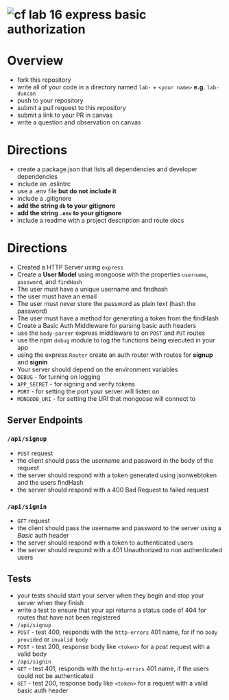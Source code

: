 ![cf](https://i.imgur.com/7v5ASc8.png) lab 16 express basic authorization
======

# Overview
  * fork this repository
  * write all of your code in a directory named `lab-` + `<your name>` **e.g.** `lab-duncan`
  * push to your repository
  * submit a pull request to this repository
  * submit a link to your PR in canvas
  * write a question and observation on canvas

# Directions
* create a package.json that lists all dependencies and developer dependencies
* include an .eslintrc
* use a .env file **but do not include it**
* include a .gitignore
 * **add the string `db` to your gitignore**
 * **add the string `.env` to your gitignore**
* include a readme with a project description and route docs

# Directions

* Created a HTTP Server using `express`
* Create a **User Model** using mongoose with the properties `username`, `password`, and `findHash`
 * The user must have a unique username and findhash
 * the user must have an email
 * The user must never store the password as plain text (hash the password)
 * The user must have a method for generating a token from the findHash
* Create a Basic Auth Middleware for parsing basic auth headers
* use the `body-parser` express middleware to on `POST` and `PUT` routes
* use the npm `debug` module to log the functions being executed in your app
* using the express `Router` create an auth router with routes for **signup** and **signin**
* Your server should depend on the environment variables
 * `DEBUG` - for turning on logging
 * `APP_SECRET` - for signing and verify tokens
 * `PORT` - for setting the port your server will listen on
 * `MONGODB_URI` - for setting the URI that mongoose will connect to

## Server Endpoints
### `/api/signup`
* `POST` request
 * the client should pass the username and password in the body of the request
 * the server should respond with a token generated using jsonwebtoken and the users findHash
 * the server should respond with a 400 Bad Request to failed request

### `/api/signin`
* `GET` request
 * the client should pass the username and password to the server using a _Basic_ auth header
 * the server should respond with a token to authenticated users
 * the server should respond with a 401 Unauthorized to non authenticated users

## Tests
* your tests should start your server when they begin and stop your server when they finish
* write a test to ensure that your api returns a status code of 404 for routes that have not been registered
* `/api/signup`
 * `POST` - test 400, responds with the `http-errors` 401 name, for if no `body provided` or `invalid body`
 * `POST` - test 200, response body like `<token>` for a post request with a valid body
* `/api/signin`
 * `GET` - test 401, responds with the `http-errors` 401 name, if the users could not be authenticated
 * `GET` - test 200, response body like `<token>` for a request with a valid basic auth header
